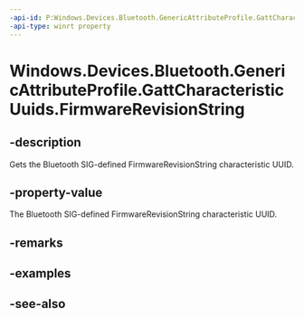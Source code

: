 ----api-id: P:Windows.Devices.Bluetooth.GenericAttributeProfile.GattCharacteristicUuids.FirmwareRevisionString
-api-type: winrt property
---<!-- Property syntaxpublic System.Guid FirmwareRevisionString { get; }--># Windows.Devices.Bluetooth.GenericAttributeProfile.GattCharacteristicUuids.FirmwareRevisionString## -descriptionGets the Bluetooth SIG-defined FirmwareRevisionString characteristic UUID.## -property-valueThe Bluetooth SIG-defined FirmwareRevisionString characteristic UUID.## -remarks## -examples## -see-also